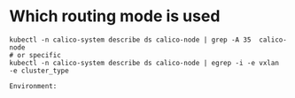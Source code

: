# Which routing mode is used 

```
kubectl -n calico-system describe ds calico-node | grep -A 35  calico-node
# or specific
kubectl -n calico-system describe ds calico-node | egrep -i -e vxlan  -e cluster_type

```

```
Environment:
